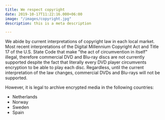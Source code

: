 ```yaml
---
title: We respect copyright
date: 2019-10-17T11:22:16.000+06:00
image: "/images/copyright.jpg"
description: this is a meta description

---
```

We abide by current interpretations of copyright law in each local market. Most recent interpretations of the Digital Millennium Copyright Act and Title 17 of the U.S. State Code that make "the act of circumvention in itself" illegal, therefore commercial DVD and Blu-ray discs are not currently supported despite the fact that literally every DVD player circumvents encryption to be able to play each disc. Regardless, until the current interpretation of the law changes, commercial DVDs and Blu-rays will not be supported.

However, it is legal to archive encrypted media in the following countries:

* Netherlands
* Norway
* Sweden
* Spain